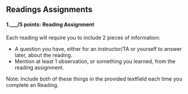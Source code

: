 ## Readings Assignments

#### 1.**___/5 points: Reading Assignment**

Each reading will require you to include 2 pieces of information:

* A question you have, either for an instructor/TA or yourself to answer later, about the reading.
* Mention at least 1 observation, or something you learned, from the reading assignment.

Note: Include both of these things in the provided textfield each time you complete an Reading.
